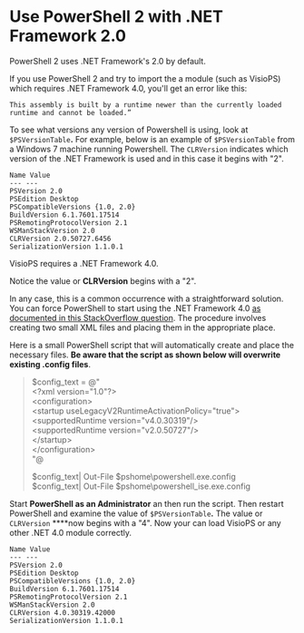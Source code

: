 # Use PowerShell 2 with .NET Framework 2.0

PowerShell 2 uses .NET Framework's 2.0 by default. 

If you use PowerShell 2 and try to import the a module \(such as VisioPS\) which requires .NET Framework 4.0, you'll get an error like this:

```text
This assembly is built by a runtime newer than the currently loaded 
runtime and cannot be loaded.”
```

To see what versions any version of Powershell is using, look at `$PSVersionTable`**.** For example, below is an example of `$PSVersionTable` from a Windows 7 machine running Powershell. The `CLRVersion` indicates which version of the .NET Framework is used and in this case it begins with "2". 

```text
Name Value
--- ---
PSVersion 2.0
PSEdition Desktop
PSCompatibleVersions {1.0, 2.0}                         
BuildVersion 6.1.7601.17514
PSRemotingProtocolVersion 2.1
WSManStackVersion 2.0
CLRVersion 2.0.50727.6456
SerializationVersion 1.1.0.1
```

VisioPS requires a .NET Framework 4.0. 

Notice the value or **CLRVersion** begins with a "2".

In any case, this is a common occurrence with a straightforward solution. You can force PowerShell to start using the .NET Framework 4.0 [as documented in this StackOverflow question](http://stackoverflow.com/questions/2094694/how-can-i-run-powershell-with-the-net-4-runtime). The procedure involves creating two small XML files and placing them in the appropriate place.

Here is a small PowerShell script that will automatically create and place the necessary files. **Be aware that the script as shown below will overwrite existing .config files**.

> $config\_text = @"  
> &lt;?xml version="1.0"?&gt;   
> &lt;configuration&gt;   
>     &lt;startup useLegacyV2RuntimeActivationPolicy="true"&gt;   
>         &lt;supportedRuntime version="v4.0.30319"/&gt;   
>         &lt;supportedRuntime version="v2.0.50727"/&gt;   
>     &lt;/startup&gt;   
> &lt;/configuration&gt;  
> "@
>
> $config\_text\| Out-File $pshome\powershell.exe.config  
> $config\_text\| Out-File $pshome\powershell\_ise.exe.config

Start **PowerShell as an Administrator** an then run the script. Then restart PowerShell and examine the value of `$PSVersionTable`**.** The value or `CLRVersion` ****now begins with a "4". Now your can load VisioPS or any other .NET 4.0 module correctly.

```text
Name Value
--- ---
PSVersion 2.0
PSEdition Desktop
PSCompatibleVersions {1.0, 2.0}                         
BuildVersion 6.1.7601.17514
PSRemotingProtocolVersion 2.1
WSManStackVersion 2.0
CLRVersion 4.0.30319.42000
SerializationVersion 1.1.0.1
```

